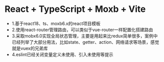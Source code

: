 # React + TypeScript + Moxb + Vite
- 1.基于react18、ts、moxb6.x的react项目模板
- 2.使用react-router管理路由，可以类似于vue-router一样配置化搭建路由
- 3.采取mobx6.0实现全局状态管理，主要是用起来比redux简单很多，案例中已经列举了大部分用法，比如state、getter、action、网络请求等场景，感觉就是vuex的兄弟库
- 4.eslint已经关闭变量定义未使用、引入未使用等提示

